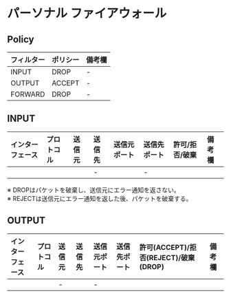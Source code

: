 # パーソナル ファイアウォール
## Policy
|フィルター|ポリシー|備考欄|
|:---|:---|:---|
|INPUT|DROP|-|
|OUTPUT|ACCEPT|-|
|FORWARD|DROP|-|

## INPUT
|インターフェース|プロトコル|送信元|送信先|送信元ポート|送信先ポート|許可/拒否/破棄|備考欄|
|:---|:---|:---|:---|:---|:---|:---|:---|
||||-||-|||

※ DROPはパケットを破棄し、送信元にエラー通知を返さない。  
※ REJECTは送信元にエラー通知を返した後、パケットを破棄する。

## OUTPUT
|インターフェース|プロトコル|送信元|送信先|送信元ポート|送信先ポート|許可(ACCEPT)/拒否(REJECT)/破棄(DROP)|備考欄|
|:---|:---|:---|:---|:---|:---|:---|:---|
|||-||-||||
